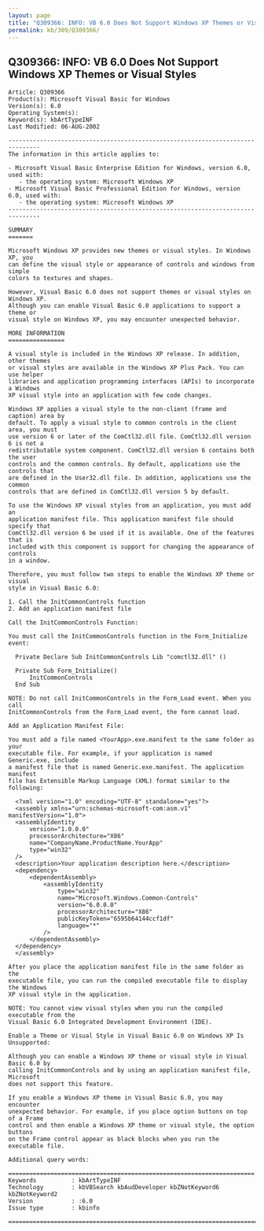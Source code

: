 ```yaml
---
layout: page
title: "Q309366: INFO: VB 6.0 Does Not Support Windows XP Themes or Visual Styles"
permalink: kb/309/Q309366/
---
```


## Q309366: INFO: VB 6.0 Does Not Support Windows XP Themes or Visual Styles

	Article: Q309366
	Product(s): Microsoft Visual Basic for Windows
	Version(s): 6.0
	Operating System(s): 
	Keyword(s): kbArtTypeINF
	Last Modified: 06-AUG-2002
	
	-------------------------------------------------------------------------------
	The information in this article applies to:
	
	- Microsoft Visual Basic Enterprise Edition for Windows, version 6.0, used with:
	   - the operating system: Microsoft Windows XP 
	- Microsoft Visual Basic Professional Edition for Windows, version 6.0, used with:
	   - the operating system: Microsoft Windows XP 
	-------------------------------------------------------------------------------
	
	SUMMARY
	=======
	
	Microsoft Windows XP provides new themes or visual styles. In Windows XP, you
	can define the visual style or appearance of controls and windows from simple
	colors to textures and shapes.
	
	However, Visual Basic 6.0 does not support themes or visual styles on Windows XP.
	Although you can enable Visual Basic 6.0 applications to support a theme or
	visual style on Windows XP, you may encounter unexpected behavior.
	
	MORE INFORMATION
	================
	
	A visual style is included in the Windows XP release. In addition, other themes
	or visual styles are available in the Windows XP Plus Pack. You can use helper
	libraries and application programming interfaces (APIs) to incorporate a Windows
	XP visual style into an application with few code changes.
	
	Windows XP applies a visual style to the non-client (frame and caption) area by
	default. To apply a visual style to common controls in the client area, you must
	use version 6 or later of the ComCtl32.dll file. ComCtl32.dll version 6 is not a
	redistributable system component. ComCtl32.dll version 6 contains both the user
	controls and the common controls. By default, applications use the controls that
	are defined in the User32.dll file. In addition, applications use the common
	controls that are defined in ComCtl32.dll version 5 by default.
	
	To use the Windows XP visual styles from an application, you must add an
	application manifest file. This application manifest file should specify that
	ComCtl32.dll version 6 be used if it is available. One of the features that is
	included with this component is support for changing the appearance of controls
	in a window.
	
	Therefore, you must follow two steps to enable the Windows XP theme or visual
	style in Visual Basic 6.0:
	
	1. Call the InitCommonControls function
	2. Add an application manifest file
	
	Call the InitCommonControls Function:
	
	You must call the InitCommonControls function in the Form_Initialize event:
	
	  Private Declare Sub InitCommonControls Lib "comctl32.dll" ()
	
	  Private Sub Form_Initialize()
	      InitCommonControls
	  End Sub
	
	NOTE: Do not call InitCommonControls in the Form_Load event. When you call
	InitCommonControls from the Form_Load event, the form cannot load.
	
	Add an Application Manifest File:
	
	You must add a file named <YourApp>.exe.manifest to the same folder as your
	executable file. For example, if your application is named Generic.exe, include
	a manifest file that is named Generic.exe.manifest. The application manifest
	file has Extensible Markup Language (XML) format similar to the following:
	
	  <?xml version="1.0" encoding="UTF-8" standalone="yes"?>
	  <assembly xmlns="urn:schemas-microsoft-com:asm.v1" manifestVersion="1.0">
	  <assemblyIdentity
	      version="1.0.0.0"
	      processorArchitecture="X86"
	      name="CompanyName.ProductName.YourApp"
	      type="win32"
	  />
	  <description>Your application description here.</description>
	  <dependency>
	      <dependentAssembly>
	          <assemblyIdentity
	              type="win32"
	              name="Microsoft.Windows.Common-Controls"
	              version="6.0.0.0"
	              processorArchitecture="X86"
	              publicKeyToken="6595b64144ccf1df"
	              language="*"
	          />
	      </dependentAssembly>
	  </dependency>
	  </assembly>
	
	After you place the application manifest file in the same folder as the
	executable file, you can run the compiled executable file to display the Windows
	XP visual style in the application.
	
	NOTE: You cannot view visual styles when you run the compiled executable from the
	Visual Basic 6.0 Integrated Development Environment (IDE).
	
	Enable a Theme or Visual Style in Visual Basic 6.0 on Windows XP Is Unsupported:
	
	Although you can enable a Windows XP theme or visual style in Visual Basic 6.0 by
	calling InitCommonControls and by using an application manifest file, Microsoft
	does not support this feature.
	
	If you enable a Windows XP theme in Visual Basic 6.0, you may encounter
	unexpected behavior. For example, if you place option buttons on top of a Frame
	control and then enable a Windows XP theme or visual style, the option buttons
	on the Frame control appear as black blocks when you run the executable file.
	
	Additional query words:
	
	======================================================================
	Keywords          : kbArtTypeINF 
	Technology        : kbVBSearch kbAudDeveloper kbZNotKeyword6 kbZNotKeyword2
	Version           : :6.0
	Issue type        : kbinfo
	
	=============================================================================
	
